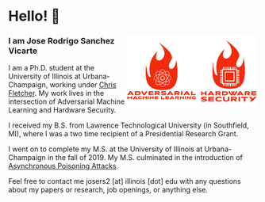 # Hello! 👋
<!-- <a href="https://jose-sv.github.io/"><img alt="Fire CPU logo" src="https://github.com/jose-sv/jose-sv/raw/master/hw_fire.png" align="right" height="150" /></a> -->
<!-- <a href="https://jose-sv.github.io/"><img alt="Fire ML logo" src="https://github.com/jose-sv/jose-sv/raw/master/ml_fire.png" align="right" height="150" /></a> -->
<a href="https://jose-sv.github.io/"><img alt="Fire logo" src="https://github.com/jose-sv/jose-sv/raw/master/full.png" align="right" height="150" /></a>

### I am Jose Rodrigo Sanchez Vicarte

I am a Ph.D. student at the University of Illinois at Urbana-Champaign, working under [Chris Fletcher](http://cwfletcher.net/). My work lives in the intersection of Adversarial Machine Learning and Hardware Security.

I received my B.S. from Lawrence Technological University (in Southfield, MI), where I was a two time recipient of a Presidential Research Grant.

I went on to complete my M.S. at the University of Illinois at Urbana-Champaign in the fall of 2019. My M.S. culminated in the introduction of [Asynchronous Poisoning Attacks](https://dl.acm.org/doi/abs/10.1145/3373376.3378462).

Feel free to contact me josers2 [at] illinois [dot] edu with any questions about my papers or research, job openings, or anything else.
